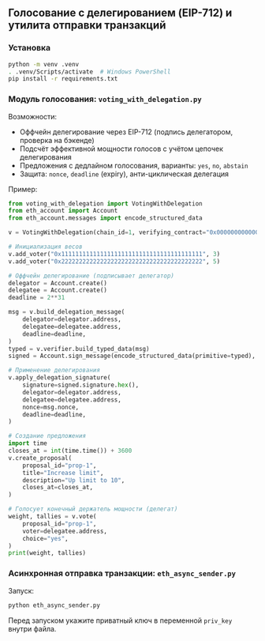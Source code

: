 ## Голосование с делегированием (EIP-712) и утилита отправки транзакций

### Установка

```bash
python -m venv .venv
. .venv/Scripts/activate  # Windows PowerShell
pip install -r requirements.txt
```

### Модуль голосования: `voting_with_delegation.py`

Возможности:
- Оффчейн делегирование через EIP-712 (подпись делегатором, проверка на бэкенде)
- Подсчёт эффективной мощности голосов с учётом цепочек делегирования
- Предложения с дедлайном голосования, варианты: `yes`, `no`, `abstain`
- Защита: `nonce`, `deadline` (expiry), анти-циклическая делегация

Пример:
```python
from voting_with_delegation import VotingWithDelegation
from eth_account import Account
from eth_account.messages import encode_structured_data

v = VotingWithDelegation(chain_id=1, verifying_contract="0x000000000000000000000000000000000000dEaD")

# Инициализация весов
v.add_voter("0x1111111111111111111111111111111111111111", 3)
v.add_voter("0x2222222222222222222222222222222222222222", 5)

# Оффчейн делегирование (подписывает делегатор)
delegator = Account.create()
delegatee = Account.create()
deadline = 2**31

msg = v.build_delegation_message(
    delegator=delegator.address,
    delegatee=delegatee.address,
    deadline=deadline,
)
typed = v.verifier.build_typed_data(msg)
signed = Account.sign_message(encode_structured_data(primitive=typed), delegator.key)

# Применение делегирования
v.apply_delegation_signature(
    signature=signed.signature.hex(),
    delegator=delegator.address,
    delegatee=delegatee.address,
    nonce=msg.nonce,
    deadline=deadline,
)

# Создание предложения
import time
closes_at = int(time.time()) + 3600
v.create_proposal(
    proposal_id="prop-1",
    title="Increase limit",
    description="Up limit to 10",
    closes_at=closes_at,
)

# Голосует конечный держатель мощности (делегат)
weight, tallies = v.vote(
    proposal_id="prop-1",
    voter=delegatee.address,
    choice="yes",
)
print(weight, tallies)
```

### Асинхронная отправка транзакции: `eth_async_sender.py`

Запуск:
```bash
python eth_async_sender.py
```
Перед запуском укажите приватный ключ в переменной `priv_key` внутри файла.


